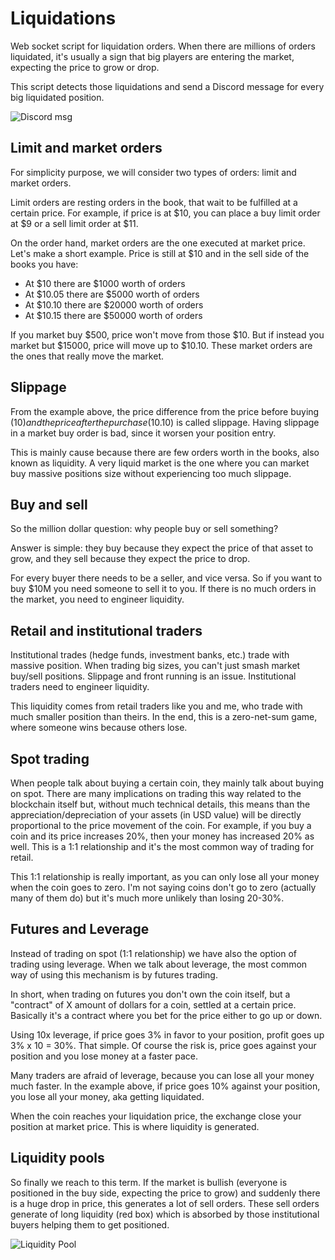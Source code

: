 # Liquidations

Web socket script for liquidation orders. When there are millions of orders liquidated, it's usually a sign that big players are entering the market, expecting the price to grow or drop.

This script detects those liquidations and send a Discord message for every big liquidated position.

![Discord msg](https://raw.githubusercontent.com/darroyolpz/Liquidations/master/img/discord.jpg)

## Limit and market orders

For simplicity purpose, we will consider two types of orders: limit and market orders.

Limit orders are resting orders in the book, that wait to be fulfilled at a certain price. For example, if price is at $10, you can place a buy limit order at $9 or a sell limit order at $11.

On the order hand, market orders are the one executed at market price. Let's make a short example. Price is still at $10 and in the sell side of the books you have:

- At $10 there are $1000 worth of orders
- At $10.05 there are $5000 worth of orders
- At $10.10 there are $20000 worth of orders
- At $10.15 there are $50000 worth of orders

If you market buy $500, price won't move from those $10. But if instead you market but $15000, price will move up to $10.10. These market orders are the ones that really move the market.

## Slippage

From the example above, the price difference from the price before buying ($10) and the price after the purchase ($10.10) is called slippage. Having slippage in a market buy order is bad, since it worsen your position entry.

This is mainly cause because there are few orders worth in the books, also known as liquidity. A very liquid market is the one where you can market buy massive positions size without experiencing too much slippage.

## Buy and sell

So the million dollar question: why people buy or sell something? 

Answer is simple: they buy because they expect the price of that asset to grow, and they sell because they expect the price to drop.

For every buyer there needs to be a seller, and vice versa. So if you want to buy $10M you need someone to sell it to you. If there is no much orders in the market, you need to engineer liquidity.


## Retail and institutional traders

Institutional trades (hedge funds, investment banks, etc.) trade with massive position. When trading big sizes, you can't just smash market buy/sell positions. Slippage and front running is an issue. Institutional traders need to engineer liquidity.

This liquidity comes from retail traders like you and me, who trade with much smaller position than theirs. In the end, this is a zero-net-sum game, where someone wins because others lose.

## Spot trading

When people talk about buying a certain coin, they mainly talk about buying on spot. There are many implications on trading this way related to the blockchain itself but, without much technical details, this means than the appreciation/depreciation of your assets (in USD value) will be directly proportional to the price movement of the coin. For example, if you buy a coin and its price increases 20%, then your money has increased 20% as well. This is a 1:1 relationship and it's the most common way of trading for retail.

This 1:1 relationship is really important, as you can only lose all your money when the coin goes to zero. I'm not saying coins don't go to zero (actually many of them do) but it's much more unlikely than losing 20-30%.

## Futures and Leverage

Instead of trading on spot (1:1 relationship) we have also the option of trading using leverage. When we talk about leverage, the most common way of using this mechanism is by futures trading.

In short, when trading on futures you don't own the coin itself, but a "contract" of X amount of dollars for a coin, settled at a certain price. Basically it's a contract where you bet for the price either to go up or down.

Using 10x leverage, if price goes 3% in favor to your position, profit goes up 3% x 10 = 30%. That simple. Of course the risk is, price goes against your position and you lose money at a faster pace.

Many traders are afraid of leverage, because you can lose all your money much faster. In the example above, if price goes 10% against your position, you lose all your money, aka getting liquidated.

When the coin reaches your liquidation price, the exchange close your position at market price. This is where liquidity is generated.

## Liquidity pools

So finally we reach to this term. If the market is bullish (everyone is positioned in the buy side, expecting the price to grow) and suddenly there is a huge drop in price, this generates a lot of sell orders. These sell orders generate of long liquidity (red box) which is absorbed by those institutional buyers helping them to get positioned.

![Liquidity Pool](https://raw.githubusercontent.com/darroyolpz/Liquidations/master/img/liquidity_pool.jpg)
